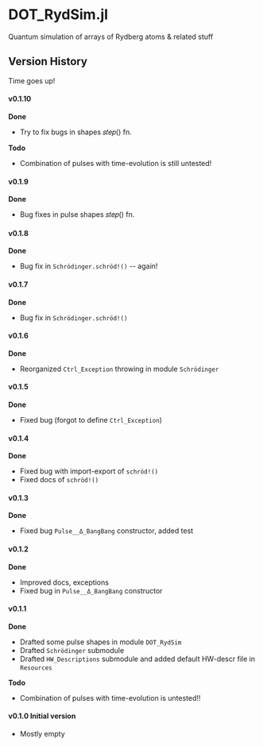 # DOT_RydSim.jl
Quantum simulation of arrays of Rydberg atoms &amp; related stuff

## Version History

Time goes up!

####  **v0.1.10**

**Done**

* Try to fix bugs in shapes 𝑠𝑡𝑒𝑝() fn.

**Todo**

* Combination of pulses with time-evolution is still untested!



####  **v0.1.9**

**Done**

* Bug fixes in pulse shapes 𝑠𝑡𝑒𝑝() fn.

####  **v0.1.8**

**Done**

* Bug fix in `Schrödinger.schröd!()` -- again!

####  **v0.1.7**

**Done**

* Bug fix in `Schrödinger.schröd!()`

####  **v0.1.6**

**Done**

* Reorganized `Ctrl_Exception` throwing in module `Schrödinger`

####  **v0.1.5**

**Done**

* Fixed bug (forgot to define `Ctrl_Exception`)

####  **v0.1.4**

**Done**

* Fixed bug with import-export of `schröd!()`
* Fixed docs of `schröd!()`

####  **v0.1.3**

**Done**

* Fixed bug `Pulse__Δ_BangBang` constructor, added test

####  **v0.1.2**

**Done**

* Improved docs, exceptions
* Fixed bug in `Pulse__Δ_BangBang` constructor

####  **v0.1.1**

**Done**

* Drafted some pulse shapes in module `DOT_RydSim`
* Drafted `Schrödinger` submodule
* Drafted `HW_Descriptions` submodule and added default HW-descr file in `Resources`

**Todo**

* Combination of pulses with time-evolution is untested!!


####  **v0.1.0** Initial version
* Mostly empty

